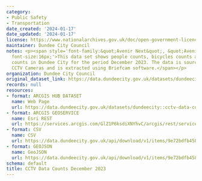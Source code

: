 ```yaml
---
category:
- Public Safety
- Transportation
date_created: '2024-01-17'
date_updated: '2024-01-17'
license: https://www.nationalarchives.gov.uk/doc/open-government-licence/version/3/
maintainer: Dundee City Council
notes: <p><span style='font-family:&quot;Avenir Next&quot;, &quot;Avenir Next&quot;;
  font-size:16px;'>This data set shows people counts, bicycles counts and road vehicle
  counts in Dundee City for the period December 2023. The data is sourced from Dundee's
  CCTV Cameras and is extracted using Briefcam software.</span></p>
organization: Dundee City Council
original_dataset_link: https://data.dundeecity.gov.uk/datasets/dundeecity::cctv-data-counts-december-2023
records: null
resources:
- format: ARCGIS HUB DATASET
  name: Web Page
  url: https://data.dundeecity.gov.uk/datasets/dundeecity::cctv-data-counts-december-2023
- format: ARCGIS GEOSERVICE
  name: Esri REST
  url: https://services.arcgis.com/GlZ1P6ksdiXNYhvC/arcgis/rest/services/CCTV_Data_Counts_December_2023/FeatureServer/0
- format: CSV
  name: CSV
  url: https://data.dundeecity.gov.uk/api/download/v1/items/9e72bdfb458f4436ad65928a26d0d31c/csv?layers=0
- format: GEOJSON
  name: GeoJSON
  url: https://data.dundeecity.gov.uk/api/download/v1/items/9e72bdfb458f4436ad65928a26d0d31c/geojson?layers=0
schema: default
title: CCTV Data Counts December 2023
---
```

